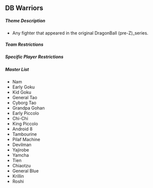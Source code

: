 ## DB Warriors

##### Theme Description 
- Any fighter that appeared in the original DragonBall (pre-Z)_series.
##### Team Restrictions

##### Specific Player Restrictions

##### Master List
- Nam
- Early Goku
- Kid Goku
- General Tao
- Cyborg Tao
- Grandpa Gohan
- Early Piccolo
- Chi-Chi
- King Piccolo
- Android 8
- Tambourine
- Pilaf Machine
- Devilman
- Yajirobe
- Yamcha
- Tien
- Chiaotzu
- General Blue
- Krillin
- Roshi